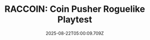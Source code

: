 ---
title: "RACCOIN: Coin Pusher Roguelike Playtest"
id: 3921890
date: 2025-08-22T05:00:09.709Z
link: games/steam/recent/raccoin-coin-pusher-roguelike-playtest
image: http://media.steampowered.com/steamcommunity/public/images/apps/3921890/b06de9268dae8034f5fdb7b84c6c3357f4e65c8d.jpg
playtime_2weeks: 14
playtime_forever: 14
playtime_windows_forever: 0
playtime_mac_forever: 0
playtime_linux_forever: 14
playtime_deck_forever: 14
---